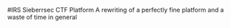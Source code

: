 #IRS Sieberrsec CTF Platform
A rewriting of a perfectly fine platform and a waste of time in general
